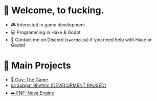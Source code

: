 # 👋 Welcome, to fucking.
- 🎮 Interested in game development
- 💻 Programming in Haxe & Godot
- 🤝 Contact me on Discord (`swordcube`) if you need help with Haxe or Godot!

# 📢 Main Projects
- [👨 Guy: The Game](https://github.com/swordcube/stick-guy-the-game)
- [⌨️ Subpar Rhythm (DEVELOPMENT PAUSED)](https://github.com/swordcube/SubparRhythm)
- [➡️ FNF: Nova Engine](https://github.com/swordcube/NovaEngine-Godot-FNF)
